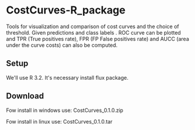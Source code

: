 # CostCurves-R_package
Tools for visualization and comparison of cost curves and the choice of threshold.   Given predictions and class labels . ROC curve can be plotted and TPR (True positives rate),   FPR (FP False positives rate) and AUCC (area under the curve costs) can also be computed.

## Setup
We'll use R 3.2. 
It's necessary install flux package.

## Download
Fow install in windows use: CostCurves_0.1.0.zip


Fow install in linux use: CostCurves_0.1.0.tar

